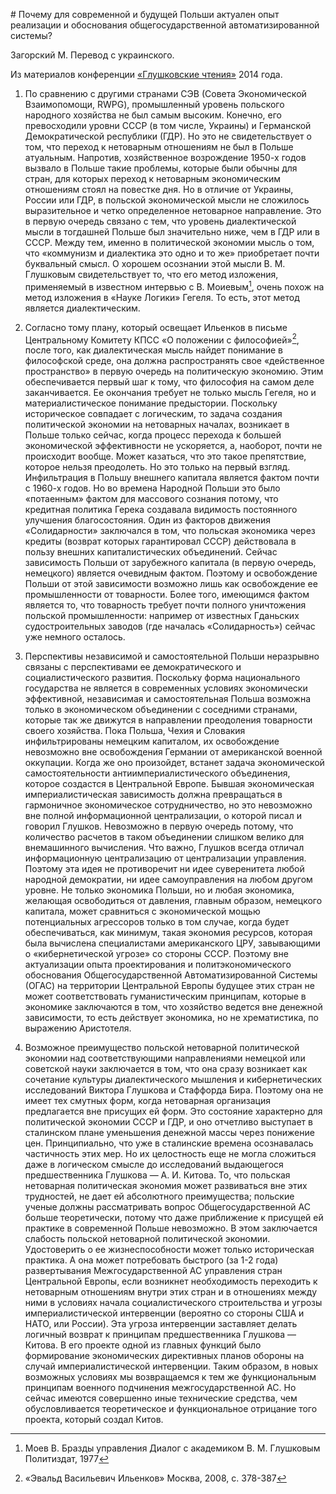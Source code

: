 # Почему для современной и будущей Польши актуален опыт реализации и обоснования общегосударственной автоматизированной системы?

Загорский М. Перевод с украинского.

Из материалов конференции [«Глушковские чтения»](../глушковские-чтения.md) 2014 года.

1. По сравнению с другими странами СЭВ (Совета Экономической Взаимопомощи, RWPG), промышленный уровень польского народного хозяйства не был самым высоким. Конечно, его превосходили уровни СССР (в том числе, Украины) и Германской Демократической республики (ГДР). Но это не свидетельствует о том, что переход к нетоварным отношениям не был в Польше атуальным. Напротив, хозяйственное возрождение 1950-х годов вызвало в Польше такие проблемы, которые были обычны для стран, для которых переход к нетоварным экономическим отношениям стоял на повестке дня. Но в отличие от Украины, России или ГДР, в польской экономической мысли не сложилось выразительное и четко определенное нетоварное направление. Это в первую очередь связано с тем, что уровень диалектической мысли в тогдашней Польше был значительно ниже, чем в ГДР или в СССР. Между тем, именно в политической экономии мысль о том, что «коммунизм и диалектика это одно и то же» приобретает почти буквальный смысл. О хорошем осознании этой мысли В. М. Глушковым свидетельствует то, что его метод изложения, применяемый в известном интервью с В. Моиевым[^1], очень похож на метод изложения в «Науке Логики» Гегеля. То есть, этот метод является диалектическим.

[^1]: Моев В. Бразды управления Диалог с академиком В. М. Глушковым Политиздат, 1977

2. Согласно тому плану, который освещает Ильенков в письме Центральному Комитету КПСС «О положении с философией»[^2], после того, как диалектическая мысль найдет понимание в философской среде, она должна распространять свое «действенное пространство» в первую очередь на политическую экономию. Этим обеспечивается первый шаг к тому, что философия на самом деле заканчивается. Ее окончания требует не только мысль Гегеля, но и материалистическое понимание предыстории. Поскольку историческое совпадает с логическим, то задача создания политической экономии на нетоварных началах, возникает в Польше только сейчас, когда процесс перехода к большей экономической эффективности не ускоряется, а, наоборот, почти не происходит вообще. Может казаться, что это такое препятствие, которое нельзя преодолеть. Но это только на первый взгляд. Инфильтрация в Польшу внешнего капитала является фактом почти с 1960-х годов. Но во времена Народной Польши это было «потаенным» фактом для массового сознания потому, что кредитная политика Герека создавала видимость постоянного улучшения благосостояния. Один из факторов движения «Солидарности» заключался в том, что польская экономика через кредиты (возврат которых гарантировал СССР) действовала в пользу внешних капиталистических объединений. Сейчас зависимость Польши от зарубежного капитала (в первую очередь, немецкого) является очевидным фактом. Поэтому и освобождение Польши от этой зависимости возможно лишь как освобождение ее промышленности от товарности. Более того, имеющимся фактом является то, что товарность требует почти полного уничтожения польской промышленности: например от известных Гданьских судостроительных заводов (где началась «Солидарность») сейчас уже немного осталось.

[^2]: «Эвальд Васильевич Ильенков» Москва, 2008, с. 378-387

3. Перспективы независимой и самостоятельной Польши неразрывно связаны с перспективами ее демократического и социалистического развития. Поскольку форма национального государства не является в современных условиях экономически эффективной, независимая и самостоятельная Польша возможна только в экономическом объединении с соседними странами, которые так же движутся в направлении преодоления товарности своего хозяйства. Пока Польша, Чехия и Словакия инфильтрированы немецким капиталом, их освобождение невозможно вне освобождения Германии от американской военной оккупации. Когда же оно произойдет, встанет задача экономической самостоятельности антиимпериалистического объединения, которое создастся в Центральной Европе. Бывшая экономическая империалистическая зависимость должна превращаться в гармоничное экономическое сотрудничество, но это невозможно вне полной информационной централизации, о которой писал и говорил Глушков. Невозможно в первую очередь потому, что количество расчетов в таком объединении слишком велико для внемашинного вычисления. Что важно, Глушков всегда отличал информационную централизацию от централизации управления. Поэтому эта идея не противоречит ни идее суверенитета любой народной демократии, ни идее самоуправления на любом другом уровне. Не только экономика Польши, но и любая экономика, желающая освободиться от давления, главным образом, немецкого капитала, может сравниться с экономической мощью потенциальных агрессоров только в том случае, когда будет обеспечиваться, как минимум, такая экономия ресурсов, которая была вычислена специалистами американского ЦРУ, завывающими о «кибернетической угрозе» со стороны СССР. Поэтому вне актуализации опыта проектирования и политэкономического обоснования Общегосударственной Автоматизированной Системы (ОГАС) на территории Центральной Европы будущее этих стран не может соответствовать гуманистическим принципам, которые в экономике заключаются в том, что хозяйство ведется вне денежной зависимости, то есть действует экономика, но не хрематистика, по выражению Аристотеля.

4. Возможное преимущество польской нетоварной политической экономии над соответствующими направлениями немецкой или советской науки заключается в том, что она сразу возникает как сочетание культуры диалектического мышления и кибернетических исследований Виктора Глушкова и Стаффорда Бира. Поэтому она не имеет тех смутных форм, когда нетоварная организация предлагается вне присущих ей форм. Это состояние характерно для политической экономии СССР и ГДР, и оно отчетливо выступает в сталинском плане уменьшения денежной массы через понижение цен. Принципиально, что уже в сталинские времена осознавалась частичность этих мер. Но их целостность еще не могла сложиться даже в логическом смысле до исследований выдающегося предшественника Глушкова — А. И. Китова. То, что польская нетоварная политическая экономия может развиваться вне этих трудностей, не дает ей абсолютного преимущества; польские ученые должны рассматривать вопрос Общегосударственной АС больше теоретически, потому что даже приближение к присущей ей практике в современной Польше невозможно. В этом заключается слабость польской нетоварной политической экономии. Удостоверить о ее жизнеспособности может только историческая практика. А она может потребовать быстрого (за 1-2 года) развертывания Межгосударственной АС управления стран Центральной Европы, если возникнет необходимость переходить к нетоварным отношениям внутри этих стран и в отношениях между ними в условиях начала социалистического строительства и угрозы империалистической интервенции (вероятно со стороны США и НАТО, или России). Эта угроза интервенции заставляет делать логичный возврат к принципам предшественника Глушкова — Китова. В его проекте одной из главных функций было формирование экономических директивных планов обороны на случай империалистической интервенции. Таким образом, в новых возможных условиях мы возвращаемся к тем же функциональным принципам военного подчинения межгосударственной АС. Но сейчас имеются совершенно иные технические средства, чем обусловливается теоретическое и функциональное отрицание того проекта, который создал Китов.
